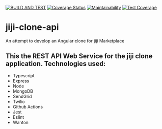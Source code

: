 [![BUILD AND TEST](https://github.com/jngisiro/jiji-clone-api/actions/workflows/config.yml/badge.svg)](https://github.com/jngisiro/jiji-clone-api/actions/workflows/config.yml) [![Coverage Status](https://coveralls.io/repos/github/jngisiro/jiji-clone-api/badge.svg?branch=main)](https://coveralls.io/github/jngisiro/jiji-clone-api?branch=main)      [![Maintainability](https://api.codeclimate.com/v1/badges/1bc1bb5c2269974f34d8/maintainability)](https://codeclimate.com/github/jngisiro/jiji-clone-api/maintainability)      [![Test Coverage](https://api.codeclimate.com/v1/badges/1bc1bb5c2269974f34d8/test_coverage)](https://codeclimate.com/github/jngisiro/jiji-clone-api/test_coverage)

# jiji-clone-api

An attempt to develop an Angular clone for jiji Marketplace

## This the REST API Web Service for the jiji clone application. Technologies used:

- Typescript
- Express
- Node
- MongoDB
- SendGrid
- Twilio
- Github Actions
- Jest
- Eslint
- Wanton

